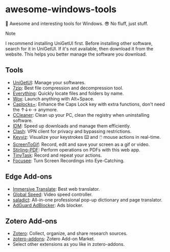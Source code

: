# awesome-windows-tools

🔧 Awesome and interesting tools for Windows. 
😎 No fluff, just stuff.

> [!Note]
> I recommend installing UniGetUI first. Before installing other software, search for it in UniGetUI. If it's not available, then download it from the website. This helps you better manage the software you download.


## Tools

- [UniGetUI](https://github.com/marticliment/UniGetUI): Manage your softwares.
- [7zip](https://www.7-zip.org/): Best file compression and decompression tool.
- [Everything](https://www.voidtools.com/en-us/): Quickly locate files and folders by name.
- [Wox](https://github.com/Wox-launcher/Wox): Launch anything with Alt+Space.
- [Caplocks+](https://capslox.com/capslock-plus/en.html): Enhance the Caps Lock key with extra functions, don't need the ↑↓←→ anymore.
- [CCleaner](https://www.ccleaner.com/ccleaner): Clean up your PC, clean the registry when uninstalling software.
- [IDM](https://www.internetdownloadmanager.com/): Speed up downloads and manage them efficiently.
- [Clash](https://github.com/clashdownload/Clash): VPN client for privacy and bypassing restrictions.
- [Keyviz](https://mularahul.github.io/keyviz/): Visualize your keystrokes ⌨️ and 🖱️ mouse actions in real-time.
- [ScreenToGif](https://github.com/NickeManarin/ScreenToGif): Record, edit and save your screen as a gif or video.
- [Stirling-PDF](https://github.com/Stirling-Tools/Stirling-PDF): Perform operations on PDFs with this web app.
- [TinyTask](https://www.tinytask.net/): Record and repeat your actions.
- [Focusee](https://focusee.imobie.com/): Turn Screen Recordings into Eye-Catching.

## Edge Add-ons

- [Immersive Translate](https://microsoftedge.microsoft.com/addons/detail/immersive-translate-tra/amkbmndfnliijdhojkpoglbnaaahippg): Best web translator.
- [Global Speed](https://microsoftedge.microsoft.com/addons/detail/global-speed/mjhlabbcmjflkpjknnicihkfnmbdfced): Video speed controller.
- [saladict](https://saladict.crimx.com/): All-in-one professional pop-up dictionary and page translator.
- [AdGuard AdBlocker](https://microsoftedge.microsoft.com/addons/detail/adguard-adblocker/pdffkfellgipmhklpdmokmckkkfcopbh): Ads blocker.

## Zotero Add-ons
- [Zotero](https://www.zotero.org/): Collect, organize, and share research sources.
- [zotero-addons](https://github.com/syt2/zotero-addons): Zotero Add-on Market.
- Select other extensions as you like in zotero-addons.
